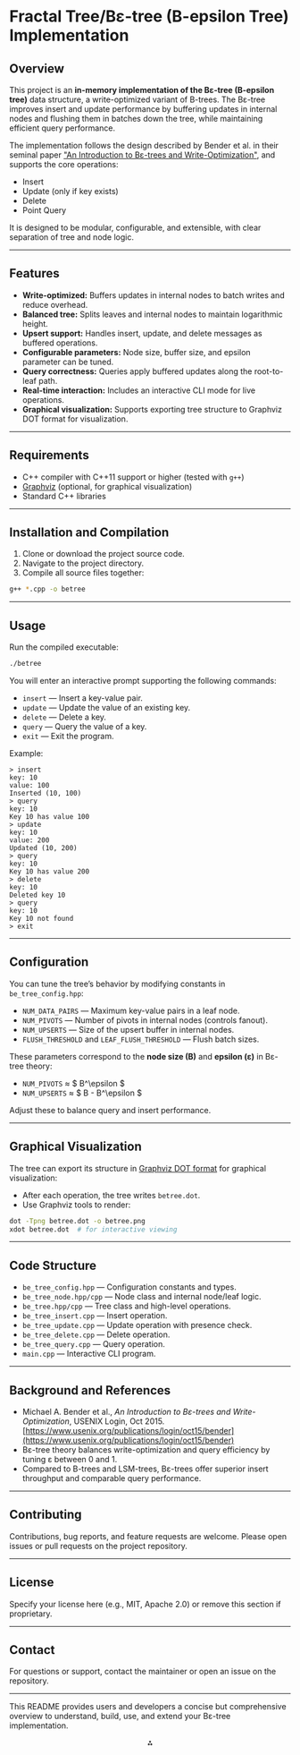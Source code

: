 
# Fractal Tree/Bε-tree (B-epsilon Tree) Implementation

## Overview

This project is an **in-memory implementation of the Bε-tree (B-epsilon tree)** data structure, a write-optimized variant of B-trees. The Bε-tree improves insert and update performance by buffering updates in internal nodes and flushing them in batches down the tree, while maintaining efficient query performance.

The implementation follows the design described by Bender et al. in their seminal paper ["An Introduction to Bε-trees and Write-Optimization"]([https://www.usenix.org/publications/login/oct15/bender](https://www.usenix.org/system/files/login/articles/login_oct15_05_bender.pdf)), and supports the core operations:

- Insert
- Update (only if key exists)
- Delete
- Point Query

It is designed to be modular, configurable, and extensible, with clear separation of tree and node logic.

---

## Features

- **Write-optimized:** Buffers updates in internal nodes to batch writes and reduce overhead.
- **Balanced tree:** Splits leaves and internal nodes to maintain logarithmic height.
- **Upsert support:** Handles insert, update, and delete messages as buffered operations.
- **Configurable parameters:** Node size, buffer size, and epsilon parameter can be tuned.
- **Query correctness:** Queries apply buffered updates along the root-to-leaf path.
- **Real-time interaction:** Includes an interactive CLI mode for live operations.
- **Graphical visualization:** Supports exporting tree structure to Graphviz DOT format for visualization.

---

## Requirements

- C++ compiler with C++11 support or higher (tested with `g++`)
- [Graphviz](https://graphviz.org/) (optional, for graphical visualization)
- Standard C++ libraries

---

## Installation and Compilation

1. Clone or download the project source code.
2. Navigate to the project directory.
3. Compile all source files together:
```bash
g++ *.cpp -o betree
```


---

## Usage

Run the compiled executable:

```bash
./betree
```

You will enter an interactive prompt supporting the following commands:

- `insert` — Insert a key-value pair.
- `update` — Update the value of an existing key.
- `delete` — Delete a key.
- `query` — Query the value of a key.
- `exit` — Exit the program.

Example:

```
> insert
key: 10
value: 100
Inserted (10, 100)
> query
key: 10
Key 10 has value 100
> update
key: 10
value: 200
Updated (10, 200)
> query
key: 10
Key 10 has value 200
> delete
key: 10
Deleted key 10
> query
key: 10
Key 10 not found
> exit
```


---

## Configuration

You can tune the tree’s behavior by modifying constants in `be_tree_config.hpp`:

- `NUM_DATA_PAIRS` — Maximum key-value pairs in a leaf node.
- `NUM_PIVOTS` — Number of pivots in internal nodes (controls fanout).
- `NUM_UPSERTS` — Size of the upsert buffer in internal nodes.
- `FLUSH_THRESHOLD` and `LEAF_FLUSH_THRESHOLD` — Flush batch sizes.

These parameters correspond to the **node size (B)** and **epsilon (ε)** in Bε-tree theory:

- `NUM_PIVOTS` ≈ \$ B^\epsilon \$
- `NUM_UPSERTS` ≈ \$ B - B^\epsilon \$

Adjust these to balance query and insert performance.

---

## Graphical Visualization

The tree can export its structure in [Graphviz DOT format](https://graphviz.org/doc/info/lang.html) for graphical visualization:

- After each operation, the tree writes `betree.dot`.
- Use Graphviz tools to render:

```bash
dot -Tpng betree.dot -o betree.png
xdot betree.dot  # for interactive viewing
```


---

## Code Structure

- `be_tree_config.hpp` — Configuration constants and types.
- `be_tree_node.hpp/cpp` — Node class and internal node/leaf logic.
- `be_tree.hpp/cpp` — Tree class and high-level operations.
- `be_tree_insert.cpp` — Insert operation.
- `be_tree_update.cpp` — Update operation with presence check.
- `be_tree_delete.cpp` — Delete operation.
- `be_tree_query.cpp` — Query operation.
- `main.cpp` — Interactive CLI program.

---

## Background and References

- Michael A. Bender et al., *An Introduction to Bε-trees and Write-Optimization*, USENIX Login, Oct 2015.
[https://www.usenix.org/publications/login/oct15/bender](https://www.usenix.org/publications/login/oct15/bender)
- Bε-tree theory balances write-optimization and query efficiency by tuning ε between 0 and 1.
- Compared to B-trees and LSM-trees, Bε-trees offer superior insert throughput and comparable query performance.

---

## Contributing

Contributions, bug reports, and feature requests are welcome. Please open issues or pull requests on the project repository.

---

## License

Specify your license here (e.g., MIT, Apache 2.0) or remove this section if proprietary.

---

## Contact

For questions or support, contact the maintainer or open an issue on the repository.

---

This README provides users and developers a concise but comprehensive overview to understand, build, use, and extend your Bε-tree implementation.

<div style="text-align: center">⁂</div>

[^1]: paste.txt

[^2]: login_oct15_05_bender.pdf

[^3]: https://github.com/KaminariOS/b-epsilon-tree

[^4]: https://dev.to/erikaheidi/documentation-101-creating-a-good-readme-for-your-software-project-cf8

[^5]: https://github.com/rahulyesantharao/b-epsilon-tree

[^6]: https://news.ycombinator.com/item?id=29403320

[^7]: https://www.cs.williams.edu/~jannen/teaching/s19/cs333/meetings/betrees-slides.pdf

[^8]: https://web2.qatar.cmu.edu/~mhhammou/15415-f16/projects/project3/P3_Handout.pdf

[^9]: https://www3.cs.stonybrook.edu/~bender/newpub/2015-BenderFaJa-login-wods.pdf

[^10]: https://www.scribd.com/document/834378353/B-Epsilor-tree

[^11]: https://ro.scribd.com/document/834378353/B-Epsilor-tree

[^12]: https://en.wikipedia.org/wiki/B-tree

